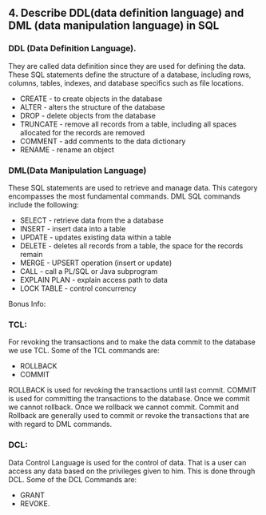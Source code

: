 ## 4. Describe DDL(data definition language) and DML (data manipulation language) in SQL

### DDL (Data Definition Language).

They are called data definition since they are used for defining the data.  These SQL statements define the structure of a database, including rows, columns, tables, indexes, and database specifics such as file  locations.

- CREATE - to create objects in the database
- ALTER - alters the structure of the database
- DROP - delete objects from the database
- TRUNCATE - remove all records from a table, including all spaces allocated for the records are removed
- COMMENT - add comments to the data dictionary
- RENAME - rename an object

### **DML**(Data Manipulation Language)

These SQL statements are used to retrieve and manage data. This category encompasses the most fundamental commands. DML SQL commands include the following:

- SELECT - retrieve data from the a database
- INSERT - insert data into a table
- UPDATE - updates existing data within a table
- DELETE - deletes all records from a table, the space for the records remain
- MERGE - UPSERT operation (insert or update)
- CALL - call a PL/SQL or Java subprogram
- EXPLAIN PLAN - explain access path to data
- LOCK TABLE - control concurrency

Bonus Info:

### **TCL**:

For revoking the transactions and to make the data commit to the database we use TCL. Some of the TCL commands are:

- ROLLBACK
- COMMIT

ROLLBACK is used for revoking the transactions until last commit. COMMIT is used for committing the transactions to the database. Once we commit we cannot rollback. Once we rollback we cannot commit.
Commit and Rollback are generally used to commit or revoke the transactions that are with regard to DML commands.

### **DCL**:

Data Control Language is used for the control of data. That is a user can access any data based on the privileges given to him. This is done through DCL. Some of the DCL Commands are:

- GRANT
- REVOKE.